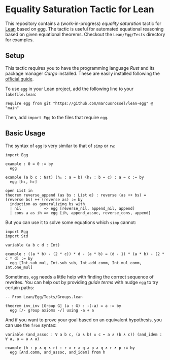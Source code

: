 # Equality Saturation Tactic for Lean

This repository contains a (work-in-progress) _equality saturation_ tactic for [Lean](https://lean-lang.org) based on [egg](https://egraphs-good.github.io). The tactic is useful for automated equational reasoning based on given equational theorems. Checkout the `Lean/Egg/Tests` directory for examples.

## Setup

This tactic requires you to have the programming language _Rust_ and its package manager _Cargo_ installed. 
These are easily installed following the [official guide](https://doc.rust-lang.org/cargo/getting-started/installation.html).

To use `egg` in your Lean project, add the following line to your `lakefile.lean`:

```lean
require egg from git "https://github.com/marcusrossel/lean-egg" @ "main"
```

Then, add `import Egg` to the files that require `egg`.

## Basic Usage

The syntax of `egg` is very similar to that of `simp` or `rw`:

```lean
import Egg 

example : 0 = 0 := by
  egg

example (a b c : Nat) (h₁ : a = b) (h₂ : b = c) : a = c := by
  egg [h₁, h₂]

open List in
theorem reverse_append (as bs : List α) : reverse (as ++ bs) = (reverse bs) ++ (reverse as) := by
  induction as generalizing bs with
  | nil          => egg [reverse_nil, append_nil, append]
  | cons a as ih => egg [ih, append_assoc, reverse_cons, append]
```

But you can use it to solve some equations which `simp` cannot:

```lean
import Egg
import Std

variable (a b c d : Int)

example : ((a * b) - (2 * c)) * d - (a * b) = (d - 1) * (a * b) - (2 * c * d) := by
  egg [Int.sub_mul, Int.sub_sub, Int.add_comm, Int.mul_comm, Int.one_mul]
```

Sometimes, `egg` needs a little help with finding the correct sequence of rewrites.
You can help out by providing _guide terms_ with nudge `egg` to try certain paths:

```lean
-- From Lean/Egg/Tests/Groups.lean

theorem inv_inv [Group G] (a : G) : -(-a) = a := by
  egg [/- group axioms -/] using -a + a
```

And if you want to prove your goal based on an equivalent hypothesis, you can use the `from` syntax:

```lean
variable (and_assoc : ∀ a b c, (a ∧ b) ∧ c ↔ a ∧ (b ∧ c)) (and_idem : ∀ a, a ↔ a ∧ a)

example (h : p ∧ q ∧ r) : r ∧ r ∧ q ∧ p ∧ q ∧ r ∧ p := by
  egg [And.comm, and_assoc, and_idem] from h
```